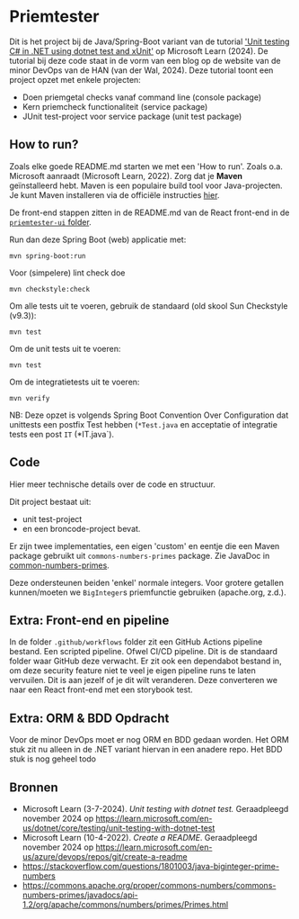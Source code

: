 # Priemtester

Dit is het project bij de Java/Spring-Boot variant van de tutorial ['Unit testing C# in .NET using dotnet test and xUnit'](<https://learn.microsoft.com/en-us/dotnet/core/testing/unit-testing-with-dotnet-test>) op Microsoft Learn (2024). De tutorial bij deze code staat in de vorm van een blog op de website van de minor DevOps van de HAN (van der Wal, 2024). Deze tutorial toont een project opzet met enkele projecten:

- Doen priemgetal checks vanaf command line (console package)
- Kern priemcheck functionaliteit (service package)
- JUnit test-project voor service package (unit test package)

## How to run?

Zoals elke goede README.md starten we met een 'How to run'. Zoals o.a. Microsoft aanraadt (Microsoft Learn, 2022). Zorg dat je **Maven** geïnstalleerd hebt. Maven is een populaire build tool voor Java-projecten. Je kunt Maven installeren via de officiële instructies [hier](https://maven.apache.org/install.html).

De front-end stappen zitten in de README.md van de React front-end in de [`priemtester-ui` folder](priemtester-ui/README.md).

Run dan deze Spring Boot (web) applicatie met:

```console
mvn spring-boot:run
```

Voor (simpelere) lint check doe
```console
mvn checkstyle:check
```

Om alle tests uit te voeren, gebruik de standaard (old skool Sun Checkstyle (v9.3)):
```console
mvn test
```

Om de unit tests uit te voeren:
```console
mvn test
```

Om de integratietests uit te voeren:
```console
mvn verify
```

NB: Deze opzet is volgends Spring Boot Convention Over Configuration dat unittests een postfix Test hebben  (`*Test.java` en acceptatie of integratie tests een post `IT` (*IT.java`).

## Code

Hier meer technische details over de code en structuur.

Dit project bestaat uit:

- unit test-project
- en een broncode-project bevat.

Er zijn twee implementaties, een eigen 'custom' en eentje die een Maven package gebruikt uit `commons-numbers-primes` package. Zie JavaDoc in [common-numbers-primes](https://commons.apache.org/proper/commons-numbers/commons-numbers-primes/javadocs/api-1.2/org/apache/commons/numbers/primes/Primes.html).

Deze ondersteunen beiden 'enkel' normale integers. Voor grotere getallen kunnen/moeten we `BigInteger`s priemfunctie gebruiken (apache.org, z.d.).

## Extra: Front-end en pipeline

In de folder `.github/workflows` folder zit een GitHub Actions pipeline bestand. Een scripted pipeline. Ofwel CI/CD pipeline. Dit is de standaard folder waar GitHub deze verwacht. Er zit ook een dependabot bestand in, om deze security feature niet te veel je eigen pipeline runs te laten vervuilen. Dit is aan jezelf of je dit wilt veranderen. 
Deze converteren we naar een React front-end met een storybook test.

## Extra: ORM & BDD Opdracht

Voor de minor DevOps moet er nog ORM en BDD gedaan worden. Het ORM stuk zit nu alleen in de .NET variant hiervan in een anadere repo. Het BDD stuk is nog geheel todo

## Bronnen

- Microsoft Learn (3-7-2024). *Unit testing with dotnet test.* Geraadpleegd november 2024 op <https://learn.microsoft.com/en-us/dotnet/core/testing/unit-testing-with-dotnet-test>
- Microsoft Learn (10-4-2022). *Create a README*. Geraadpleegd november 2024 op https://learn.microsoft.com/en-us/azure/devops/repos/git/create-a-readme
- https://stackoverflow.com/questions/1801003/java-biginteger-prime-numbers
- https://commons.apache.org/proper/commons-numbers/commons-numbers-primes/javadocs/api-1.2/org/apache/commons/numbers/primes/Primes.html
